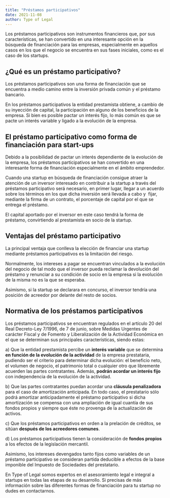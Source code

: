 ```yaml
---
title: "Préstamos participativos"
date: 2021-11-08
author: Type of Legal
---
```


Los préstamos participativos son instrumentos financieros que, por sus características, se han convertido en una interesante opción en la búsqueda de financiación para las empresas, especialmente en aquellos casos en los que el negocio se encuentra en sus fases iniciales, como es el caso de los startups.

**¿Qué es un préstamo participativo?**
--------------------------------------

Los préstamos participativos son una forma de financiación que se encuentra a medio camino entre la inversión privada común y el préstamo bancario.

En los préstamos participativos la entidad prestamista obtiene, a cambio de su inyección de capital, la participación en alguno de los beneficios de la empresa. Si bien es posible pactar un interés fijo, lo más común es que se pacte un interés variable y ligado a la evolución de la empresa.

**El préstamo participativo como forma de financiación para start-ups**
-----------------------------------------------------------------------

Debido a la posibilidad de pactar un interés dependiente de la evolución de la empresa, los préstamos participativos se han convertido en una interesante forma de financiación especialmente en el ámbito emprendedor.

Cuando una startup en búsqueda de financiación consigue atraer la atención de un inversor interesado en contribuir a la startup a través del préstamos participativo será necesario, en primer lugar, llegar a un acuerdo sobre los términos en los que dicha inversión será llevada a cabo y  fijar, mediante la firma de un contrato, el porcentaje de capital por el que se entrega el préstamo.

El capital aportado por el inversor en este caso tendrá la forma de préstamo, convirtiendo al prestamista en socio de la startup.

**Ventajas del préstamo participativo**
---------------------------------------

La principal ventaja que conlleva la elección de financiar una startup mediante préstamos participativos es la limitación del riesgo.

Normalmente, los intereses a pagar se encuentran vinculados a la evolución del negocio de tal modo que el inversor pueda reclamar la devolución del préstamo y renunciar a su condición de socio en la empresa si la evolución de la misma no es la que se esperaba.

Asimismo, si la startup se declarara en concurso, el inversor tendría una posición de acreedor por delante del resto de socios.

**Normativa de los préstamos participativos**
---------------------------------------------

Los préstamos participativos se encuentran regulados en el artículo 20 del Real Decreto-Ley 7/1996, de 7 de junio, sobre Medidas Urgentes de carácter Fiscal y de Fomento y Liberalización de la Actividad Económica en el que se determinan sus principales características, siendo estas:

a) Que la entidad prestamista percibe un **interés variable** que se determina **en función de la evolución de la actividad** de la empresa prestataria, pudiendo ser el criterio para determinar dicha evolución: el beneficio neto, el volumen de negocio, el patrimonio total o cualquier otro que libremente acuerden las partes contratantes. Además, **podrán acordar un interés fijo** con independencia de la evolución de la actividad.

b) Que las partes contratantes puedan acordar una **cláusula penalizadora** para el caso de amortización anticipada. En todo caso, el prestatario sólo podrá amortizar anticipadamente el préstamo participativo si dicha amortización se compensa con una ampliación de igual cuantía de sus fondos propios y siempre que éste no provenga de la actualización de activos.

c) Que los préstamos participativos en orden a la prelación de créditos, se sitúan **después de los acreedores comunes**.

d) Los préstamos participativos tienen la consideración de **fondos propios** a los efectos de la legislación mercantil.

Asimismo, los intereses devengados tanto fijos como variables de un préstamo participativo se consideran partida deducible a efectos de la base imponible del Impuesto de Sociedades del prestatario.

En Type of Legal somos expertos en el asesoramiento legal e integral a startups en todas las etapas de su desarrollo. Si precisas de más información sobre las diferentes formas de financiación para tu startup no dudes en contactarnos.
